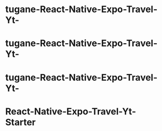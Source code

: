 # tugane-React-Native-Expo-Travel-Yt-
# tugane-React-Native-Expo-Travel-Yt-
# tugane-React-Native-Expo-Travel-Yt-
# React-Native-Expo-Travel-Yt-Starter
